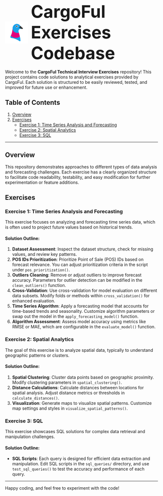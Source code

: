 <h1>
<div style="display: flex; align-items: center;">
    <img src="./Assets/logo_1.png" alt="CargoFul Logo" width="75" style="margin-right: 10px;">
    <span style="font-size: 2em; font-weight: bold;">CargoFul Exercises Codebase</span>
</div>
</h1>

Welcome to the **CargoFul Technical Interview Exercises** repository! This project contains code solutions to analytical exercises provided by CargoFul. Each solution is structured to be easily reviewed, tested, and improved for future use or enhancement.

## Table of Contents
1. [Overview](#overview)
2. [Exercises](#exercises)
    - [Exercise 1: Time Series Analysis and Forecasting](#exercise-1-time-series-analysis-and-forecasting)
    - [Exercise 2: Spatial Analytics](#exercise-2-spatial-analytics)
    - [Exercise 3: SQL](#exercise-3-sql)

---

## Overview

This repository demonstrates approaches to different types of data analysis and forecasting challenges. Each exercise has a clearly organized structure to facilitate code readability, testability, and easy modification for further experimentation or feature additions.

## Exercises

### Exercise 1: Time Series Analysis and Forecasting

This exercise focuses on analyzing and forecasting time series data, which is often used to project future values based on historical trends.

#### Solution Outline:
1. **Dataset Assessment**: Inspect the dataset structure, check for missing values, and review key patterns.
2. **POS IDs Prioritization**: Prioritize Point of Sale (POS) IDs based on forecast relevance. You can adjust prioritization criteria in the script under `pos_prioritization()`.
3. **Outliers Cleaning**: Remove or adjust outliers to improve forecast accuracy. Parameters for outlier detection can be modified in the `clean_outliers()` function.
4. **Cross-Validation**: Use cross-validation for model evaluation on different data subsets. Modify folds or methods within `cross_validation()` for enhanced evaluation.
5. **Time Series Algorithm**: Apply a forecasting model that accounts for time-based trends and seasonality. Customize algorithm parameters or swap out the model in the `apply_forecasting_model()` function.
6. **Algorithm Assessment**: Assess model accuracy using metrics like RMSE or MAE, which are configurable in the `evaluate_model()` function.

### Exercise 2: Spatial Analytics

The goal of this exercise is to analyze spatial data, typically to understand geographic patterns or clusters. 

#### Solution Outline:
1. **Spatial Clustering**: Cluster data points based on geographic proximity. Modify clustering parameters in `spatial_clustering()`.
2. **Distance Calculations**: Calculate distances between locations for spatial analysis. Adjust distance metrics or thresholds in `calculate_distances()`.
3. **Visualization**: Generate maps to visualize spatial patterns. Customize map settings and styles in `visualize_spatial_patterns()`.

### Exercise 3: SQL

This exercise showcases SQL solutions for complex data retrieval and manipulation challenges. 

#### Solution Outline:
- **SQL Scripts**: Each query is designed for efficient data extraction and manipulation. Edit SQL scripts in the `sql_queries/` directory, and use `test_sql_queries()` to test the accuracy and performance of each query.

---

Happy coding, and feel free to experiment with the code!
